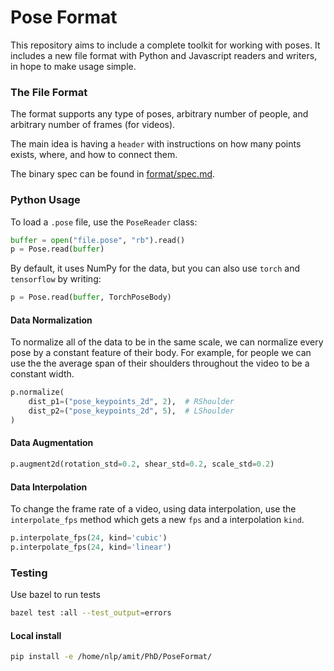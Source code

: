 # Pose Format

This repository aims to include a complete toolkit for working with poses. 
It includes a new file format with Python and Javascript readers and writers, in hope to make usage simple.

### The File Format
The format supports any type of poses, arbitrary number of people, and arbitrary number of frames (for videos).

The main idea is having a `header` with instructions on how many points exists, where, and how to connect them.

The binary spec can be found in [format/spec.md](format/spec.md).

### Python Usage

To load a `.pose` file, use the `PoseReader` class:
```python
buffer = open("file.pose", "rb").read()
p = Pose.read(buffer)
```
By default, it uses NumPy for the data, but you can also use `torch` and `tensorflow` by writing:
```python
p = Pose.read(buffer, TorchPoseBody)
```

#### Data Normalization
To normalize all of the data to be in the same scale, we can normalize every pose by a constant feature of their body.
For example, for people we can use the the average span of their shoulders throughout the video to be a constant width.
```python
p.normalize(
    dist_p1=("pose_keypoints_2d", 2),  # RShoulder
    dist_p2=("pose_keypoints_2d", 5),  # LShoulder
)
```

#### Data Augmentation
```python
p.augment2d(rotation_std=0.2, shear_std=0.2, scale_std=0.2)
```

#### Data Interpolation
To change the frame rate of a video, using data interpolation, use the `interpolate_fps` method which gets a new `fps` and a interpolation `kind`.
```python
p.interpolate_fps(24, kind='cubic')
p.interpolate_fps(24, kind='linear')
```

### Testing
Use bazel to run tests
```sh
bazel test :all --test_output=errors
```

#### Local install
```bash
pip install -e /home/nlp/amit/PhD/PoseFormat/
```
